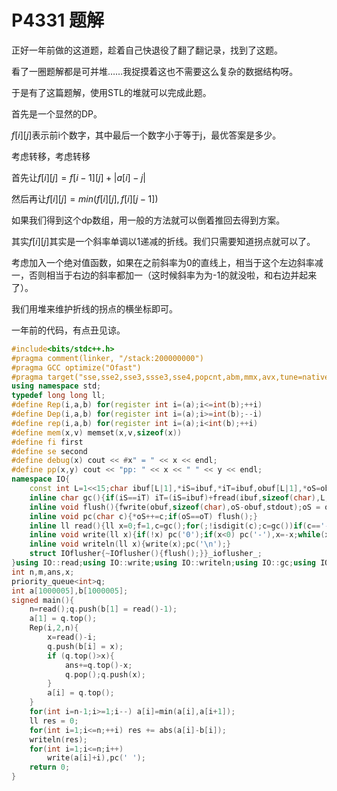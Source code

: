 # P4331 题解

正好一年前做的这道题，趁着自己快退役了翻了翻记录，找到了这题。

看了一圈题解都是可并堆……我捉摸着这也不需要这么复杂的数据结构呀。

于是有了这篇题解，使用STL的堆就可以完成此题。

首先是一个显然的DP。

$f[i][j]$表示前i个数字，其中最后一个数字小于等于j，最优答案是多少。

考虑转移，考虑转移

首先让$f[i][j] = f[i-1][j] + |a[i] - j|$

然后再让$f[i][j] = min(f[i][j],f[i][j-1])$

如果我们得到这个dp数组，用一般的方法就可以倒着推回去得到方案。

其实$f[i][j]$其实是一个斜率单调以1递减的折线。我们只需要知道拐点就可以了。

考虑加入一个绝对值函数，如果在之前斜率为0的直线上，相当于这个左边斜率减一，否则相当于右边的斜率都加一（这时候斜率为为-1的就没啦，和右边并起来了）。

我们用堆来维护折线的拐点的横坐标即可。

一年前的代码，有点丑见谅。
```C++
#include<bits/stdc++.h>
#pragma comment(linker, "/stack:200000000")
#pragma GCC optimize("Ofast")
#pragma target("sse,sse2,sse3,ssse3,sse4,popcnt,abm,mmx,avx,tune=native")
using namespace std;
typedef long long ll;
#define Rep(i,a,b) for(register int i=(a);i<=int(b);++i)
#define Dep(i,a,b) for(register int i=(a);i>=int(b);--i)
#define rep(i,a,b) for(register int i=(a);i<int(b);++i)
#define mem(x,v) memset(x,v,sizeof(x))
#define fi first
#define se second
#define debug(x) cout << #x" = " << x << endl;
#define pp(x,y) cout << "pp: " << x << " " << y << endl;
namespace IO{
    const int L=1<<15;char ibuf[L|1],*iS=ibuf,*iT=ibuf,obuf[L|1],*oS=obuf,*oT=obuf+L,c,st[66];int tp=0,f;
    inline char gc(){if(iS==iT) iT=(iS=ibuf)+fread(ibuf,sizeof(char),L,stdin);return (*iS++);}
    inline void flush(){fwrite(obuf,sizeof(char),oS-obuf,stdout);oS = obuf;}
    inline void pc(char c){*oS++=c;if(oS==oT) flush();}
    inline ll read(){ll x=0;f=1,c=gc();for(;!isdigit(c);c=gc())if(c=='-')f=-1;for(;isdigit(c);c=gc())x=(x<<1)+(x<<3)+(c&15);return x*f;}
    inline void write(ll x){if(!x) pc('0');if(x<0) pc('-'),x=-x;while(x) st[++tp]=x%10+'0',x/=10;while(tp) pc(st[tp--]);}
    inline void writeln(ll x){write(x);pc('\n');}
    struct IOflusher{~IOflusher(){flush();}}_ioflusher_;
}using IO::read;using IO::write;using IO::writeln;using IO::gc;using IO::pc;
int n,m,ans,x;
priority_queue<int>q;
int a[1000005],b[1000005];
signed main(){
    n=read();q.push(b[1] = read()-1);
    a[1] = q.top();
    Rep(i,2,n){
        x=read()-i;
        q.push(b[i] = x);
        if (q.top()>x){
            ans+=q.top()-x;
            q.pop();q.push(x);
        }
        a[i] = q.top();
    }
    for(int i=n-1;i>=1;i--) a[i]=min(a[i],a[i+1]);
    ll res = 0;
    for(int i=1;i<=n;++i) res += abs(a[i]-b[i]);
    writeln(res);
    for(int i=1;i<=n;i++)
        write(a[i]+i),pc(' ');
    return 0;
}

```